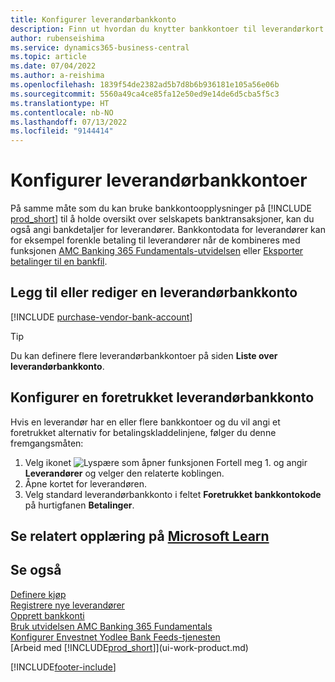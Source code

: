 ```yaml
---
title: Konfigurer leverandørbankkonto
description: Finn ut hvordan du knytter bankkontoer til leverandørkort i Business Central, inkludert kontaktinformasjon, SWIFT og IBAN-koder.
author: rubenseishima
ms.service: dynamics365-business-central
ms.topic: article
ms.date: 07/04/2022
ms.author: a-reishima
ms.openlocfilehash: 1839f54de2382ad5b7d8b6b936181e105a56e06b
ms.sourcegitcommit: 5560a49ca4ce85fa12e50ed9e14de6d5cba5f5c3
ms.translationtype: HT
ms.contentlocale: nb-NO
ms.lasthandoff: 07/13/2022
ms.locfileid: "9144414"
---
```

# <a name="set-up-vendor-bank-accounts"></a>Konfigurer leverandørbankkontoer

På samme måte som du kan bruke bankkontoopplysninger på [!INCLUDE [prod_short](includes/prod_short.md)] til å holde oversikt over selskapets banktransaksjoner, kan du også angi bankdetaljer for leverandører. Bankkontodata for leverandører kan for eksempel forenkle betaling til leverandører når de kombineres med funksjonen [AMC Banking 365 Fundamentals-utvidelsen](ui-extensions-amc-banking.md) eller [Eksporter betalinger til en bankfil](finance-make-payments-with-bank-data-conversion-service-or-sepa-credit-transfer.md).

## <a name="add-or-edit-a-vendor-bank-account"></a>Legg til eller rediger en leverandørbankkonto

[!INCLUDE [purchase-vendor-bank-account](includes/purchase-vendor-bank-account.md)]

> [!TIP]
> Du kan definere flere leverandørbankkontoer på siden **Liste over leverandørbankkonto**.

## <a name="set-up-a-preferred-vendor-bank-account"></a>Konfigurer en foretrukket leverandørbankkonto

Hvis en leverandør har en eller flere bankkontoer og du vil angi et foretrukket alternativ for betalingskladdelinjene, følger du denne fremgangsmåten:

1. Velg ikonet ![Lyspære som åpner funksjonen Fortell meg 1.](media/ui-search/search_small.png "Fortell hva du vil gjøre") og angir **Leverandører** og velger den relaterte koblingen.
2. Åpne kortet for leverandøren.
3. Velg standard leverandørbankkonto i feltet **Foretrukket bankkontokode** på hurtigfanen **Betalinger**.

## <a name="see-related-training-at-microsoft-learn"></a>Se relatert opplæring på [Microsoft Learn](/learn/modules/cash-management-dynamics-365-business-central/)

## <a name="see-also"></a>Se også

[Definere kjøp](purchasing-setup-purchasing.md)  
[Registrere nye leverandører](purchasing-how-register-new-vendors.md)  
[Opprett bankkonti](bank-how-setup-bank-accounts.md)  
[Bruk utvidelsen AMC Banking 365 Fundamentals](ui-extensions-amc-banking.md)  
[Konfigurer Envestnet Yodlee Bank Feeds-tjenesten](bank-how-setup-bank-statement-service.md)  
[Arbeid med [!INCLUDE[prod_short](includes/prod_short.md)]](ui-work-product.md)

[!INCLUDE[footer-include](includes/footer-banner.md)]
